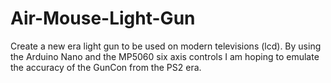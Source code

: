 # Air-Mouse-Light-Gun
Create a new era light gun to be used on modern televisions (lcd). By using the Arduino Nano and the MP5060 six axis controls I am hoping to emulate the accuracy of the GunCon from the PS2 era.   
